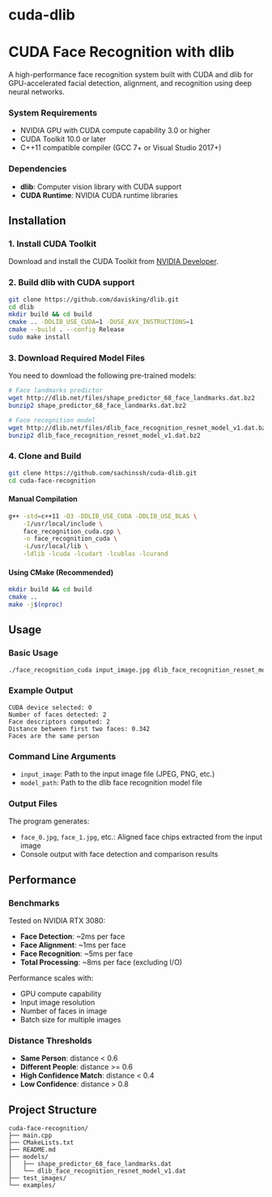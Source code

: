 # cuda-dlib

# CUDA Face Recognition with dlib

A high-performance face recognition system built with CUDA and dlib for GPU-accelerated facial detection, alignment, and recognition using deep neural networks.

### System Requirements
- NVIDIA GPU with CUDA compute capability 3.0 or higher
- CUDA Toolkit 10.0 or later
- C++11 compatible compiler (GCC 7+ or Visual Studio 2017+)

### Dependencies
- **dlib**: Computer vision library with CUDA support
- **CUDA Runtime**: NVIDIA CUDA runtime libraries

## Installation

### 1. Install CUDA Toolkit
Download and install the CUDA Toolkit from [NVIDIA Developer](https://developer.nvidia.com/cuda-downloads).

### 2. Build dlib with CUDA support
```bash
git clone https://github.com/davisking/dlib.git
cd dlib
mkdir build && cd build
cmake .. -DDLIB_USE_CUDA=1 -DUSE_AVX_INSTRUCTIONS=1
cmake --build . --config Release
sudo make install
```

### 3. Download Required Model Files
You need to download the following pre-trained models:

```bash
# Face landmarks predictor
wget http://dlib.net/files/shape_predictor_68_face_landmarks.dat.bz2
bunzip2 shape_predictor_68_face_landmarks.dat.bz2

# Face recognition model
wget http://dlib.net/files/dlib_face_recognition_resnet_model_v1.dat.bz2
bunzip2 dlib_face_recognition_resnet_model_v1.dat.bz2
```

### 4. Clone and Build
```bash
git clone https://github.com/sachinssh/cuda-dlib.git
cd cuda-face-recognition
```

#### Manual Compilation
```bash
g++ -std=c++11 -O3 -DDLIB_USE_CUDA -DDLIB_USE_BLAS \
    -I/usr/local/include \
    face_recognition_cuda.cpp \
    -o face_recognition_cuda \
    -L/usr/local/lib \
    -ldlib -lcuda -lcudart -lcublas -lcurand
```

#### Using CMake (Recommended)
```bash
mkdir build && cd build
cmake ..
make -j$(nproc)
```

## Usage

### Basic Usage
```bash
./face_recognition_cuda input_image.jpg dlib_face_recognition_resnet_model_v1.dat
```

### Example Output
```
CUDA device selected: 0
Number of faces detected: 2
Face descriptors computed: 2
Distance between first two faces: 0.342
Faces are the same person
```

### Command Line Arguments
- `input_image`: Path to the input image file (JPEG, PNG, etc.)
- `model_path`: Path to the dlib face recognition model file

### Output Files
The program generates:
- `face_0.jpg`, `face_1.jpg`, etc.: Aligned face chips extracted from the input image
- Console output with face detection and comparison results

## Performance

### Benchmarks
Tested on NVIDIA RTX 3080:
- **Face Detection**: ~2ms per face
- **Face Alignment**: ~1ms per face
- **Face Recognition**: ~5ms per face
- **Total Processing**: ~8ms per face (excluding I/O)

Performance scales with:
- GPU compute capability
- Input image resolution
- Number of faces in image
- Batch size for multiple images


### Distance Thresholds
- **Same Person**: distance < 0.6
- **Different People**: distance >= 0.6
- **High Confidence Match**: distance < 0.4
- **Low Confidence**: distance > 0.8

## Project Structure
```
cuda-face-recognition/
├── main.cpp    
├── CMakeLists.txt          
├── README.md                 
├── models/                     
│   ├── shape_predictor_68_face_landmarks.dat
│   └── dlib_face_recognition_resnet_model_v1.dat
├── test_images/               
└── examples/               
```

